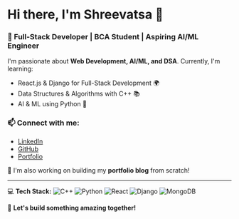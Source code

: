 # Hi there, I'm Shreevatsa 👋
### 🚀 Full-Stack Developer | BCA Student | Aspiring AI/ML Engineer

I'm passionate about **Web Development, AI/ML, and DSA**. Currently, I'm learning:
- React.js & Django for Full-Stack Development 🌍
- Data Structures & Algorithms with C++ 📚
- AI & ML using Python 🤖

### 📫 Connect with me:
- [LinkedIn](https://www.linkedin.com/in/shreevatsatg)
- [GitHub](https://www.linkedin.com/in/shreevatsa-t-g-7b6509314/)
- [Portfolio](https://https://shreevatsatg-com.vercel.app/) 

🔭 I'm also working on building my **portfolio blog** from scratch!

---

💻 **Tech Stack:**
![C++](https://img.shields.io/badge/C++-00599C?style=flat&logo=c%2B%2B&logoColor=white)
![Python](https://img.shields.io/badge/Python-3776AB?style=flat&logo=python&logoColor=white)
![React](https://img.shields.io/badge/React-20232A?style=flat&logo=react&logoColor=61DAFB)
![Django](https://img.shields.io/badge/Django-092E20?style=flat&logo=django&logoColor=white)
![MongoDB](https://img.shields.io/badge/MongoDB-4EA94B?style=flat&logo=mongodb&logoColor=white)

🚀 **Let's build something amazing together!**
